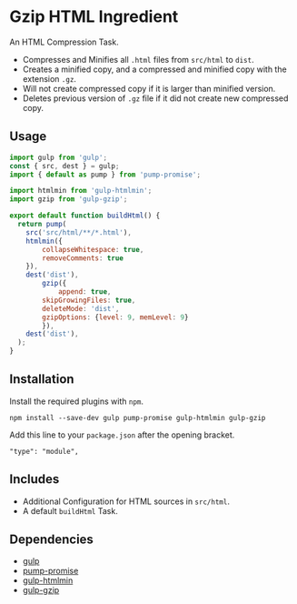 Gzip HTML Ingredient
================================================================================

An HTML Compression Task.

- Compresses and Minifies all `.html` files from `src/html` to `dist`.
- Creates a minified copy, and a compressed and minified copy with the extension `.gz`.
- Will not create compressed copy if it is larger than minified version.
- Deletes previous version of `.gz` file if it did not create new compressed copy.

Usage
--------------------------------------------------------------------------------

```javascript
import gulp from 'gulp';
const { src, dest } = gulp;
import { default as pump } from 'pump-promise';

import htmlmin from 'gulp-htmlmin';
import gzip from 'gulp-gzip';

export default function buildHtml() {
  return pump(
    src('src/html/**/*.html'),
    htmlmin({
    	collapseWhitespace: true,
    	removeComments: true
    }),
    dest('dist'),
		gzip({
			append: true, 
  		skipGrowingFiles: true,
  		deleteMode: 'dist',
  		gzipOptions: {level: 9, memLevel: 9}
		}),
    dest('dist'),
  );
}

```

Installation
--------------------------------------------------------------------------------

Install the required plugins with `npm`.

`npm install --save-dev gulp pump-promise gulp-htmlmin gulp-gzip`

Add this line to your `package.json` after the opening bracket.

`"type": "module",`

Includes
--------------------------------------------------------------------------------

- Additional Configuration for HTML sources in `src/html`.
- A default `buildHtml` Task.

Dependencies
--------------------------------------------------------------------------------

- [gulp](https://www.npmjs.com/package/gulp/)
- [pump-promise](https://www.npmjs.com/package/pump-promise)
- [gulp-htmlmin](https://www.npmjs.com/package/gulp-htmlmin)
- [gulp-gzip](https://www.npmjs.com/package/gulp-gzip)
